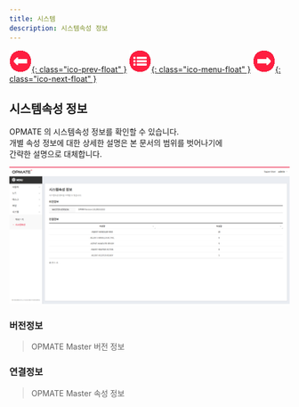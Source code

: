 ```yaml
---
title: 시스템
description: 시스템속성 정보
---
```


<link rel="stylesheet" type="text/css" href="css/opme.css">

<!-- Defined -->
[system-dtl]: img/system-dtl.png

<!-- Floating Menu -->
[prev]: AccessKey.html "액세스키"
[menu]: index.html "목차"
[next]: # "none"
[ico-prev]: img/icon/ico-prev.png
[ico-menu]: img/icon/ico-menu.png
[ico-next]: img/icon/ico-next.png
[![이전][ico-prev]{: class="ico-prev-float" }][prev]
[![목차][ico-menu]{: class="ico-menu-float" }][menu]
[![다음][ico-next]{: class="ico-next-float" }][next]

## 시스템속성 정보  

OPMATE 의 시스템속성 정보를 확인할 수 있습니다.  
개별 속성 정보에 대한 상세한 설명은 본 문서의 범위를 벗어나기에  
간략한 설명으로 대체합니다.

![시스템속성 정보][system-dtl]

### 버전정보  

> OPMATE Master 버전 정보


### 연결정보  

> OPMATE Master 속성 정보
 